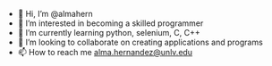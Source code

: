 - 👋 Hi, I’m @almahern
- 👀 I’m interested in becoming a skilled programmer
- 🌱 I’m currently learning python, selenium, C, C++
- 💞️ I’m looking to collaborate on creating applications and programs
- 📫 How to reach me alma.hernandez@unlv.edu

<!---
almahern/almahern is a ✨ special ✨ repository because its `README.md` (this file) appears on your GitHub profile.
You can click the Preview link to take a look at your changes.
--->
